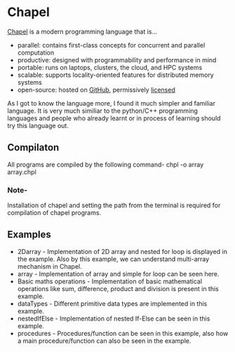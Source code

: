 # Chapel
[Chapel](https://chapel-lang.org/) is a modern programming language that is...
- parallel: contains first-class concepts for concurrent and parallel computation
- productive: designed with programmability and performance in mind
- portable: runs on laptops, clusters, the cloud, and HPC systems
- scalable: supports locality-oriented features for distributed memory systems
- open-source: hosted on [GitHub](https://github.com/chapel-lang/), permissively [licensed](https://chapel-lang.org/license.html)

As I got to know the language more, I found it much simpler and familiar language. It is very much similiar to the python/C++ programming languages and people who already learnt or in process of learning should try this language out.

## Compilaton
All programs are compiled by the following command-
chpl -o array array.chpl

### Note-
Installation of chapel and setting the path from the terminal is required for compilation of chapel programs.

## Examples
- 2Darray -
Implementation of 2D array and nested for loop is displayed in the example. Also by this example, we can understand multi-array mechanism in Chapel.
- array -
Implementation of array and simple for loop can be seen here.
- Basic maths operations -
Implementation of basic mathematical operations like sum, difference, product and division is present in this example.
- dataTypes -
Different primitive data types are implemented in this example.
- nestedIfElse -
Implementation of nested If-Else can be seen in this example.
- procedures -
Procedures/function can be seen in this example, also how a main procedure/function can also be seen in the example.
